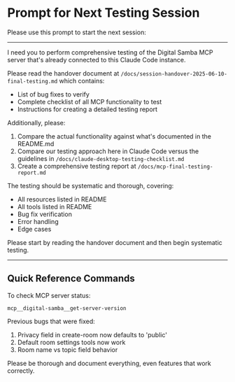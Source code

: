 # Prompt for Next Testing Session

Please use this prompt to start the next session:

---

I need you to perform comprehensive testing of the Digital Samba MCP server that's already connected to this Claude Code instance. 

Please read the handover document at `/docs/session-handover-2025-06-10-final-testing.md` which contains:
- List of bug fixes to verify
- Complete checklist of all MCP functionality to test
- Instructions for creating a detailed testing report

Additionally, please:
1. Compare the actual functionality against what's documented in the README.md
2. Compare our testing approach here in Claude Code versus the guidelines in `/docs/claude-desktop-testing-checklist.md`
3. Create a comprehensive testing report at `/docs/mcp-final-testing-report.md`

The testing should be systematic and thorough, covering:
- All resources listed in README
- All tools listed in README  
- Bug fix verification
- Error handling
- Edge cases

Please start by reading the handover document and then begin systematic testing.

---

## Quick Reference Commands

To check MCP server status:
```
mcp__digital-samba__get-server-version
```

Previous bugs that were fixed:
1. Privacy field in create-room now defaults to 'public'
2. Default room settings tools now work
3. Room name vs topic field behavior

Please be thorough and document everything, even features that work correctly.